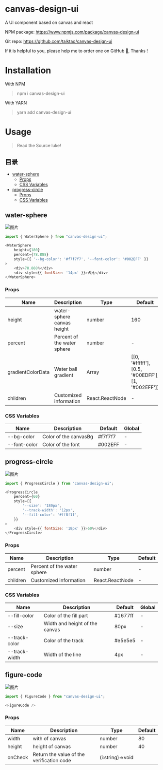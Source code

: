 # canvas-design-ui
A UI component based on canvas and react

NPM package: https://www.npmjs.com/package/canvas-design-ui

Git repo: https://github.com/talktao/canvas-design-ui

If it is helpful to you, please help me to order one on GitHub 🌟, Thanks !

# Installation
With NPM
> npm i canvas-design-ui

With YARN
> yarn add canvas-design-ui

# Usage
> Read the Source luke!

## 目录
  - [water-sphere](#water-sphere)
    - [Props](#props)
    - [CSS Variables](#css-variables)
  - [progress-circle](#progress-circle)
    - [Props](#props-1)
    - [CSS Variables](#css-variables-1)

## water-sphere

![图片](https://shenshipin-1253925857.cos.ap-guangzhou.myqcloud.com/2022/08/10/WmbKpteXJ1ZqCB3cPwwKsSX5YgcxRZYISoDZKWh38SHB5pFGi0TYVQbAU4c4FoPw_MdC8FTzJWechatIMG382.jpeg?imageMogr2/format/webp/thumbnail/!100p)

```js
import { WaterSphere } from "canvas-design-ui";

<WaterSphere
    height={180} 
    percent={78.888} 
    style={{ '--bg-color': '#f7f7f7', '--font-color': '#002EFF' }}
>
    <div>78.888%</div>
    <div style={{ fontSize: '14px' }}>占比</div>
</WaterSphere>

```
### Props
| Name              | Description                 | Type            | Default                                            |
| ----------------- | --------------------------- | --------------- | -------------------------------------------------- |
| height            | water-sphere canvas height  | number          | 160                                                |
| percent           | Percent of the water sphere | number          | -                                                  |
| gradientColorData | Water ball gradient         | Array           | [[0, '#ffffff'], [0.5, '#00EDFF'], [1, '#002EFF']] |
| children          | Customized information      | React.ReactNode | -                                                  |

### CSS Variables
| Name         | Description           | Default | Global |
| ------------ | --------------------- | ------- | ------ |
| --bg-color   | Color of the canvasBg | #f7f7f7 | -      |
| --font-color | Color of the font     | #002EFF | -      |

## progress-circle
![图片](https://shenshipin-1253925857.cos.ap-guangzhou.myqcloud.com/2022/08/11/MHRw8SQmA4N9eVZidW6K1KIR8qTng3qcVnkzD5GCsY8rePFV99U9qdwtjP8x7hGm_WGiffS4YWechatIMG385.jpeg?imageMogr2/format/webp/thumbnail/!100p)

```js
import { ProgressCircle } from "canvas-design-ui";

<ProgressCircle
    percent={60}
    style={{
        '--size': '180px',
        '--track-width': '12px',
        '--fill-color': '#ff8f1f',
    }}
>
    <div style={{ fontSize: '18px' }}>60%</div>
</ProgressCircle>
```

### Props
| Name     | Description                 | Type            | Default |
| -------- | --------------------------- | --------------- | ------- |
| percent  | Percent of the water sphere | number          | -       |
| children | Customized information      | React.ReactNode | -       |

### CSS Variables
| Name          | Description                    | Default | Global |
| ------------- | ------------------------------ | ------- | ------ |
| --fill-color  | Color of the fill part         | #1677ff | -      |
| --size        | Width and height of the canvas | 80px    | -      |
| --track-color | Color of the track             | #e5e5e5 | -      |
| --track-width | Width of the line              | 4px     | -      |

## figure-code
![图片](https://shenshipin-1253925857.cos.ap-guangzhou.myqcloud.com/2022/09/26/oMj4LCmtLzT9OAg9FnXWX2ZQtrYDZ3SzcVnKuIql4w3ppgG9HqDIzPaZYpmdgUhr_6bhzM7caWechatIMG585.jpeg?imageMogr2/format/webp/thumbnail/!100p)

```js
import { FigureCode } from "canvas-design-ui";

<FigureCode />
```

### Props
| Name    | Description                               | Type             | Default |
| ------- | ----------------------------------------- | ---------------- | ------- |
| width   | with of canvas                            | number           | 80      |
| height  | height of canvas                          | number           | 40      |
| onCheck | Return the value of the verification code | (i:string)=>void |         |